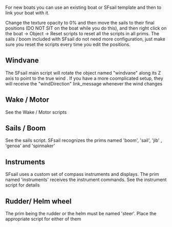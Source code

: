 For new boats you can use an existing boat or SFsail template and then to link your boat with it. 

Change the texture opacity to 0% and then move the sails to their final positions (DO NOT SIT on the boat while you do this), and then right click on the boat -> Object -> Reset scripts to reset all the scripts in all prims. The sails / boom included with SFsail do not need more configuration, just make sure you reset the scripts every time you edit the positions. 


## Windvane

The SFsail main script will rotate the object named "windvane" along its Z axis to point to the true wind . If you have a more coomplicated setup, they will receive the "windDirection" link_message whenever the wind changes

## Wake / Motor

See the Wake / Motor scripts

## Sails / Boom

See the sails script. SFsail recognizes the prims named 'boom', 'sail', 'jib' , 'genoa' and 'spinnaker'

## Instruments

SFsail uses a custom set of compass instruments and displays. The prim named 'instruments' receives the instrument commands. See the instrument script for details

## Rudder/ Helm wheel

The prim being the rudder or the helm must be named 'steer'. Place the appropriate script for either of them 

